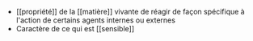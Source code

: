 - [[propriété]] de la [[matière]] vivante de réagir de façon spécifique à l'action de certains agents internes ou externes
- Caractère de ce qui est [[sensible]]